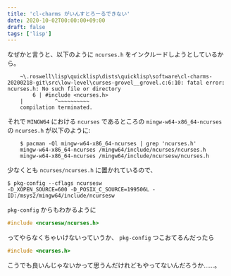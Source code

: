 ```yaml
---
title: 'cl-charms がいんすとろーるできない'
date: 2020-10-02T00:00:00+09:00
draft: false
tags: ['lisp']
---
```


なぜかと言うと、以下のように `ncurses.h` をインクルードしようとしているから。

```
    ~\.roswell\lisp\quicklisp\dists\quicklisp\software\cl-charms-20200218-git\src\low-level\curses-grovel__grovel.c:6:10: fatal error: ncurses.h: No such file or directory
        6 | #include <ncurses.h>
    |          ^~~~~~~~~~~
    compilation terminated.
```

それで `MINGW64` における `ncurses` であるところの `mingw-w64-x86_64-ncurses` の `ncurses.h` が以下のように:

```
    $ pacman -Ql mingw-w64-x86_64-ncurses | grep 'ncurses.h'
    mingw-w64-x86_64-ncurses /mingw64/include/ncurses/ncurses.h
    mingw-w64-x86_64-ncurses /mingw64/include/ncursesw/ncurses.h
```

少なくとも `ncurses/ncurses.h` に置かれているので、

    $ pkg-config --cflags ncursesw
    -D_XOPEN_SOURCE=600 -D_POSIX_C_SOURCE=199506L -ID:/msys2/mingw64/include/ncursesw

`pkg-config` からもわかるように

```c
#include <ncursesw/ncurses.h>
```

ってやらなくちゃいけないっていうか、 `pkg-config` つこおてるんだったら

```c
#include <ncurses.h>
```

こうでも良いんじゃないかって思うんだけれどもやってないんだろうか......。
